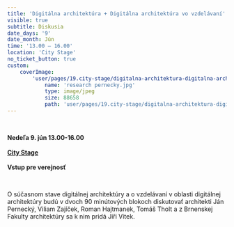 ```yaml
---
title: 'Digitálna architektúra + Digitálna architektúra vo vzdelávaní'
visible: true
subtitle: Diskusia
date_days: '9'
date_month: Jún
time: '13.00 – 16.00'
location: 'City Stage'
no_ticket_button: true
custom:
    coverImage:
        'user/pages/19.city-stage/digitalna-architektura-digitalna-architektura-vo-vzdelavani/research pernecky.jpg':
            name: 'research pernecky.jpg'
            type: image/jpeg
            size: 88658
            path: 'user/pages/19.city-stage/digitalna-architektura-digitalna-architektura-vo-vzdelavani/research pernecky.jpg'
---
```


<br>

**Nedeľa 9. jún 13.00-16.00**<br>
<br>
**[City Stage](/map)**<br>
<br>
**Vstup pre verejnosť**

<br>

O súčasnom stave digitálnej architektúry a o vzdelávaní v oblasti digitálnej architektúry budú v dvoch 90 minútových blokoch diskutovať architekti Ján Pernecký, Viliam Zajíček, Roman Hajtmanek, Tomáš Tholt a z Brnenskej Fakulty architektúry sa k nim pridá Jiři Vitek.

<br>